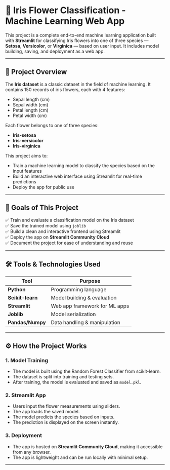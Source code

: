 # 🌼 Iris Flower Classification - Machine Learning Web App

This project is a complete end-to-end machine learning application built with **Streamlit** for classifying Iris flowers into one of three species — **Setosa**, **Versicolor**, or **Virginica** — based on user input. It includes model building, saving, and deployment as a web app.

---

## 📌 Project Overview

The **Iris dataset** is a classic dataset in the field of machine learning. It contains 150 records of iris flowers, each with 4 features:
- Sepal length (cm)
- Sepal width (cm)
- Petal length (cm)
- Petal width (cm)

Each flower belongs to one of three species:
- **Iris-setosa**
- **Iris-versicolor**
- **Iris-virginica**

This project aims to:
- Train a machine learning model to classify the species based on the input features
- Build an interactive web interface using Streamlit for real-time predictions
- Deploy the app for public use

---

## 🎯 Goals of This Project

✅ Train and evaluate a classification model on the Iris dataset  
✅ Save the trained model using `joblib`  
✅ Build a clean and interactive frontend using Streamlit  
✅ Deploy the app on **Streamlit Community Cloud**  
✅ Document the project for ease of understanding and reuse  

---

## 🛠️ Tools & Technologies Used

| Tool           | Purpose                            |
|----------------|------------------------------------|
| **Python**     | Programming language               |
| **Scikit-learn**| Model building & evaluation      |
| **Streamlit**  | Web app framework for ML apps      |
| **Joblib**     | Model serialization                |
| **Pandas/Numpy** | Data handling & manipulation     |

---

## ⚙️ How the Project Works

### 1. **Model Training**
- The model is built using the Random Forest Classifier from scikit-learn.
- The dataset is split into training and testing sets.
- After training, the model is evaluated and saved as `model.pkl`.

### 2. **Streamlit App**
- Users input the flower measurements using sliders.
- The app loads the saved model.
- The model predicts the species based on inputs.
- The prediction is displayed on the screen instantly.

### 3. **Deployment**
- The app is hosted on **Streamlit Community Cloud**, making it accessible from any browser.
- The app is lightweight and can be run locally with minimal setup.

---


